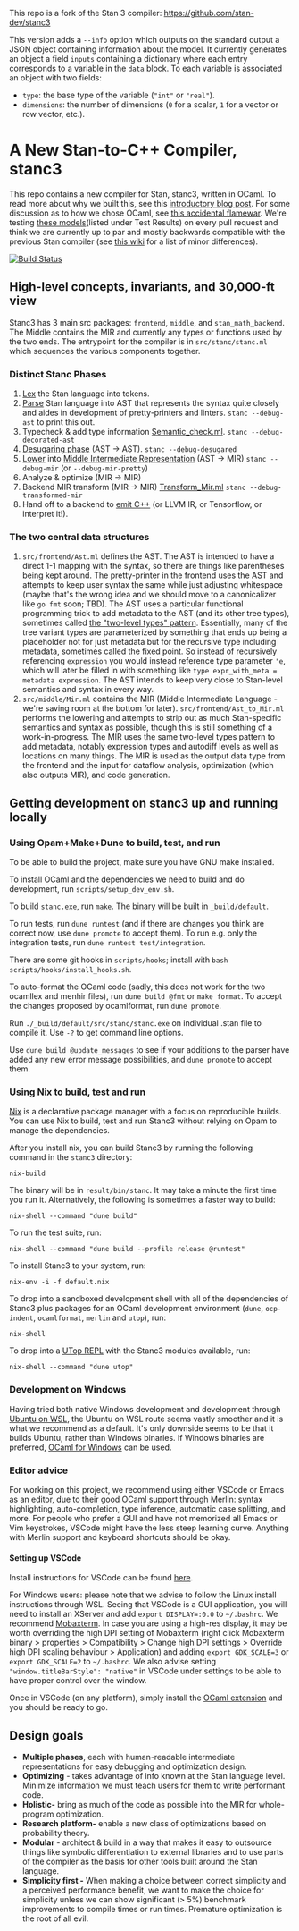 This repo is a fork of the Stan 3 compiler: https://github.com/stan-dev/stanc3

This version adds a `--info` option which outputs on the standard output a JSON object containing information about the model. It currently generates an object a field `inputs` containing a dictionary where each entry corresponds to a variable in the `data` block. To each variable is associated an object with two fields:
- `type`: the base type of the variable (`"int"` or `"real"`).
- `dimensions`: the number of dimensions (`0` for a scalar, `1` for a vector or row vector, etc.).

# A New Stan-to-C++ Compiler, stanc3
This repo contains a new compiler for Stan, stanc3, written in OCaml. To read more about why we built this, see this [introductory blog post](https://statmodeling.stat.columbia.edu/2019/03/13/stanc3-rewriting-the-stan-compiler/). For some discussion as to how we chose OCaml, see [this accidental flamewar](https://discourse.mc-stan.org/t/choosing-the-new-stan-compilers-implementation-language/6203).
We're testing [these models](https://jenkins.mc-stan.org/job/stanc3/job/master/)(listed under Test Results) on every pull request and think we are currently up to par and mostly backwards compatible with the previous Stan compiler (see [this wiki](https://github.com/stan-dev/stanc3/wiki/changes-from-stanc2) for a list of minor differences).

[![Build Status](http://d1m1s1b1.stat.columbia.edu:8080/job/stanc3/job/master/badge/icon)](http://d1m1s1b1.stat.columbia.edu:8080/job/stanc3/job/master/)

## High-level concepts, invariants, and 30,000-ft view
Stanc3 has 3 main src packages: `frontend`, `middle`, and `stan_math_backend`. The Middle contains the MIR and currently any types or functions used by the two ends.
The entrypoint for the compiler is in `src/stanc/stanc.ml` which sequences the various components together.

### Distinct Stanc Phases
1. [Lex](src/frontend/lexer.mll) the Stan language into tokens.
1. [Parse](src/frontend/parser.mly) Stan language into AST that represents the syntax quite closely and aides in development of pretty-printers and linters. `stanc --debug-ast` to print this out.
1. Typecheck & add type information [Semantic_check.ml](src/frontend/Semantic_check.ml).  `stanc --debug-decorated-ast`
1. [Desugaring phase](src/frontend/Desugar.ml) (AST -> AST). `stanc --debug-desugared`
1. [Lower](src/frontend/Ast_to_Mir.ml) into [Middle Intermediate Representation](src/middle/Mir.ml) (AST -> MIR) `stanc --debug-mir` (or `--debug-mir-pretty`)
1. Analyze & optimize (MIR -> MIR)
1. Backend MIR transform (MIR -> MIR) [Transform_Mir.ml](src/stan_math_backend/Transform_Mir.ml)  `stanc --debug-transformed-mir`
1. Hand off to a backend to [emit C++](src/stan_math_backend/Stan_math_code_gen.ml) (or LLVM IR, or Tensorflow, or interpret it!).

### The two central data structures

1. `src/frontend/Ast.ml` defines the AST. The AST is intended to have a direct 1-1 mapping with the syntax, so there are things like parentheses being kept around.
The pretty-printer in the frontend uses the AST and attempts to keep user syntax the same while just adjusting whitespace (maybe that's the wrong idea and we should move to a canonicalizer like `go fmt` soon; TBD). The AST uses a particular functional programming trick to add metadata to the AST (and its other tree types), sometimes called [the "two-level types" pattern](http://lambda-the-ultimate.org/node/4170#comment-63836). Essentially, many of the tree variant types are parameterized by something that ends up being a placeholder not for just metadata but for the recursive type including metadata, sometimes called the fixed point. So instead of recursively referencing `expression` you would instead reference type parameter `'e`, which will later be filled in with something like `type expr_with_meta = metadata expression`.
The AST intends to keep very close to Stan-level semantics and syntax in every way.
2. `src/middle/Mir.ml` contains the MIR (Middle Intermediate Language - we're saving room at the bottom for later). `src/frontend/Ast_to_Mir.ml` performs the lowering and attempts to strip out as much Stan-specific semantics and syntax as possible, though this is still something of a work-in-progress. The MIR uses the same two-level types pattern to add metadata, notably expression types and autodiff levels as well as locations on many things. The MIR is used as the output data type from the frontend and the input for dataflow analysis, optimization (which also outputs MIR), and code generation.

## Getting development on stanc3 up and running locally

### Using Opam+Make+Dune to build, test, and run
To be able to build the project, make sure you have GNU make installed.

To install OCaml and the dependencies we need to build and do development, run `scripts/setup_dev_env.sh`.

To build `stanc.exe`, run `make`. The binary will be built in `_build/default`.

To run tests, run `dune runtest` (and if there are changes you think are correct now, use `dune promote` to accept them).
To run e.g. only the integration tests, run `dune runtest test/integration`.

There are some git hooks in `scripts/hooks`; install with `bash scripts/hooks/install_hooks.sh`.

To auto-format the OCaml code (sadly, this does not work for the two ocamllex
and menhir files), run ` dune build @fmt ` or  `make format`.
To accept the changes proposed by ocamlformat, run `dune promote`.

Run `./_build/default/src/stanc/stanc.exe` on individual .stan file to compile it. Use `-?` to get command line options.

Use `dune build @update_messages` to see if your additions to the parser have added any new error message possibilities, and `dune promote` to accept them.

### Using Nix to build, test and run
[Nix](https://nixos.org/nix/) is a declarative package manager with a focus on reproducible builds.
You can use Nix to build, test and run Stanc3 without relying on Opam to manage the dependencies.

After you install nix, you can build Stanc3 by running the following command in the `stanc3` directory:

    nix-build

The binary will be in `result/bin/stanc`. It may take a minute the first time you run it.
Alternatively, the following is sometimes a faster way to build:

    nix-shell --command "dune build"

To run the test suite, run:

    nix-shell --command "dune build --profile release @runtest"

To install Stanc3 to your system, run:

    nix-env -i -f default.nix

To drop into a sandboxed development shell with all of the dependencies of Stanc3 plus packages for an OCaml development environment (`dune`, `ocp-indent`, `ocamlformat`, `merlin` and `utop`), run:

    nix-shell

To drop into a [UTop REPL](https://opam.ocaml.org/blog/about-utop/) with the Stanc3 modules available, run: 

    nix-shell --command "dune utop"

### Development on Windows
Having tried both native Windows development and development through [Ubuntu on WSL](https://www.microsoft.com/en-us/p/ubuntu-1804-lts/9n9tngvndl3q?activetab=pivot:overviewtab), the Ubuntu on WSL route seems vastly smoother and it is what we recommend as a default.
It's only downside seems to be that it builds Ubuntu, rather than Windows binaries.
If Windows binaries are preferred, [OCaml for Windows](https://fdopen.github.io/opam-repository-mingw/) can be used.

### Editor advice
For working on this project, we recommend using either VSCode or Emacs as an editor, due to their good OCaml support through Merlin: syntax highlighting, auto-completion, type inference, automatic case splitting, and more.
For people who prefer a GUI and have not memorized all Emacs or Vim keystrokes, VSCode might have the less steep learning curve.
Anything with Merlin support and keyboard shortcuts should be okay.

#### Setting up VSCode
Install instructions for VSCode can be found [here](https://code.visualstudio.com/docs/setup/setup-overview).

For Windows users: please note that we advise to follow the Linux install instructions through WSL.
Seeing that VSCode is a GUI application, you will need to install an XServer and add `export DISPLAY=:0.0` to `~/.bashrc`.
We recommend [Mobaxterm](https://mobaxterm.mobatek.net/).
In case you are using a high-res display, it may be worth overriding the high DPI setting of Mobaxterm (right click Mobaxterm binary > properties > Compatibility > Change high DPI settings > Override high DPI scaling behaviour > Application) and adding `export GDK_SCALE=3` or `export GDK_SCALE=2` to `~/.bashrc`.
We also advise setting `"window.titleBarStyle": "native"` in VSCode under settings to be able to have proper control over the window.

Once in VSCode (on any platform), simply install the [OCaml extension](https://github.com/reasonml-editor/vscode-reasonml) and you should be ready to go.

## Design goals
* **Multiple phases**, each with human-readable intermediate representations for easy debugging and optimization design.
* **Optimizing** - takes advantage of info known at the Stan language level. Minimize information we must teach users for them to write performant code.
* **Holistic-** bring as much of the code as possible into the MIR for whole-program optimization.
* **Research platform-** enable a new class of optimizations based on probability theory.
* **Modular** - architect & build in a way that makes it easy to outsource things like symbolic differentiation to external libraries and to use parts of the compiler as the basis for other tools built around the Stan language.
* **Simplicity first -** When making a choice between correct simplicity and a perceived performance benefit, we want to make the choice for simplicity unless we can show significant (> 5%) benchmark improvements to compile times or run times. Premature optimization is the root of all evil.

